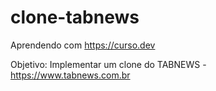 # clone-tabnews
Aprendendo com https://curso.dev

Objetivo: Implementar um clone do TABNEWS - https://www.tabnews.com.br